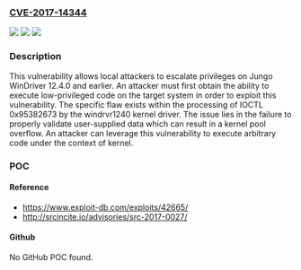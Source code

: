 ### [CVE-2017-14344](https://cve.mitre.org/cgi-bin/cvename.cgi?name=CVE-2017-14344)
![](https://img.shields.io/static/v1?label=Product&message=n%2Fa&color=blue)
![](https://img.shields.io/static/v1?label=Version&message=n%2Fa&color=blue)
![](https://img.shields.io/static/v1?label=Vulnerability&message=n%2Fa&color=brighgreen)

### Description

This vulnerability allows local attackers to escalate privileges on Jungo WinDriver 12.4.0 and earlier. An attacker must first obtain the ability to execute low-privileged code on the target system in order to exploit this vulnerability. The specific flaw exists within the processing of IOCTL 0x95382673 by the windrvr1240 kernel driver. The issue lies in the failure to properly validate user-supplied data which can result in a kernel pool overflow. An attacker can leverage this vulnerability to execute arbitrary code under the context of kernel.

### POC

#### Reference
- https://www.exploit-db.com/exploits/42665/
- http://srcincite.io/advisories/src-2017-0027/

#### Github
No GitHub POC found.

